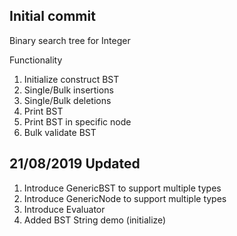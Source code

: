 Initial commit
-
Binary search tree for Integer

Functionality
1. Initialize construct BST
2. Single/Bulk insertions
3. Single/Bulk deletions
4. Print BST
5. Print BST in specific node
6. Bulk validate BST

21/08/2019 Updated
-
1. Introduce GenericBST to support multiple types
2. Introduce GenericNode to support multiple types
3. Introduce Evaluator
4. Added BST String demo (initialize)



